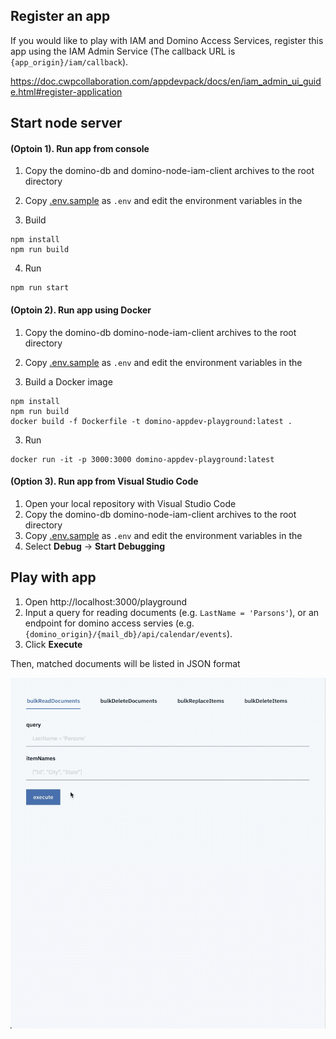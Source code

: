 ## Register an app
If you would like to play with IAM and Domino Access Services, register this app using the IAM Admin Service (The callback URL is `{app_origin}/iam/callback`).

https://doc.cwpcollaboration.com/appdevpack/docs/en/iam_admin_ui_guide.html#register-application

## Start node server
#### (Optoin 1). Run app from console
1. Copy the domino-db and domino-node-iam-client archives to the root directory

2. Copy [.env.sample](.env.sample) as `.env` and edit the environment variables in the 

3.  Build
```
npm install
npm run build
```

4.  Run
```
npm run start
```

#### (Optoin 2). Run app using Docker

1. Copy the domino-db domino-node-iam-client archives to the root directory

2. Copy [.env.sample](.env.sample) as `.env` and edit the environment variables in the 

3.  Build a Docker image
```
npm install
npm run build
docker build -f Dockerfile -t domino-appdev-playground:latest .
```

3.  Run
```
docker run -it -p 3000:3000 domino-appdev-playground:latest
```

#### (Option 3). Run app from Visual Studio Code
1. Open your local repository with Visual Studio Code
1. Copy the domino-db domino-node-iam-client archives to the root directory
1. Copy [.env.sample](.env.sample) as `.env` and edit the environment variables in the 
1. Select **Debug** -> **Start Debugging**

## Play with app
1. Open http://localhost:3000/playground
1. Input a query for reading documents (e.g. `LastName = 'Parsons'`), or an endpoint for domino access servies (e.g. `{domino_origin}/{mail_db}/api/calendar/events`).
1. Click **Execute**

Then, matched documents will be listed in JSON format

![](screenrecording.gif)
